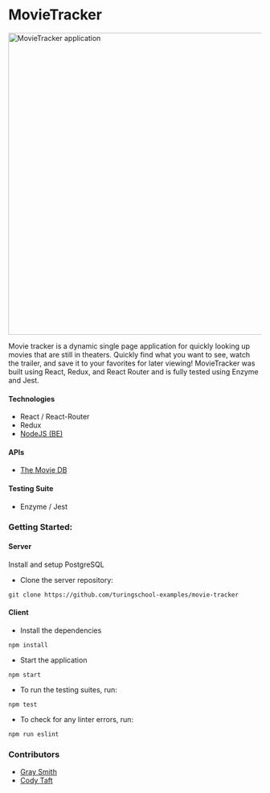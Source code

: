# MovieTracker

<img src="https://i.imgur.com/tCkT10D.png" width='600px' alt="MovieTracker application">

Movie tracker is a dynamic single page application for quickly looking up movies that are still in theaters. Quickly find what you want to see, watch the trailer, and save it to your favorites for later viewing! MovieTracker was built using React, Redux, and React Router and is fully tested using Enzyme and Jest.

#### Technologies

* React / React-Router
* Redux
* [NodeJS (BE)](https://github.com/turingschool-examples/movie-tracker)

#### APIs
* [The Movie DB](https://themoviedb.org/documentation/api)


#### Testing Suite
* Enzyme / Jest

### Getting Started:

#### Server

Install and setup PostgreSQL 

- Clone the server repository:

`git clone https://github.com/turingschool-examples/movie-tracker`

#### Client

* Install the dependencies

`npm install`

* Start the application

`npm start`

* To run the testing suites, run:

`npm test`

* To check for any linter errors, run:

`npm run eslint`

### Contributors
 * [Gray Smith](https://github.com/GraySmith00)
 * [Cody Taft](https://github.com/codytaft)
